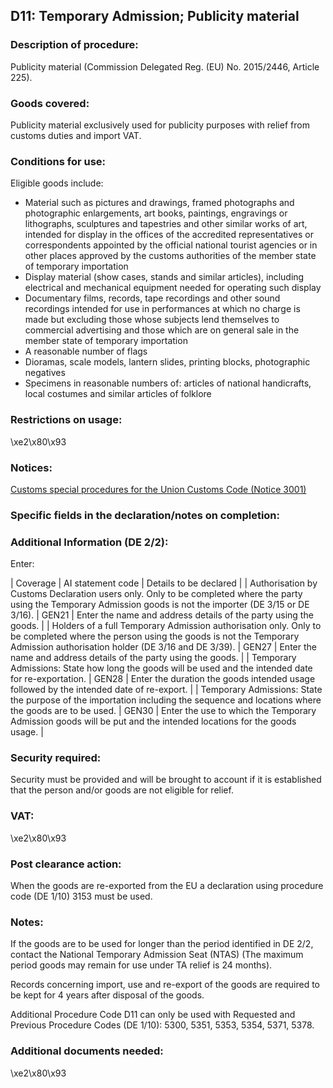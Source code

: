 D11: Temporary Admission; Publicity material
--------------------------------------------

### Description of procedure:

Publicity material (Commission Delegated Reg. (EU) No. 2015/2446, Article 225).

### Goods covered:

Publicity material exclusively used for publicity purposes with relief from customs duties and import VAT.

### Conditions for use:

Eligible goods include:

 * Material such as pictures and drawings, framed photographs and photographic enlargements, art books, paintings, engravings or lithographs, sculptures and tapestries and other similar works of art, intended for display in the offices of the accredited representatives or correspondents appointed by the official national tourist agencies or in other places approved by the customs authorities of the member state of temporary importation
 * Display material (show cases, stands and similar articles), including electrical and mechanical equipment needed for operating such display
 * Documentary films, records, tape recordings and other sound recordings intended for use in performances at which no charge is made but excluding those whose subjects lend themselves to commercial advertising and those which are on general sale in the member state of temporary importation
 * A reasonable number of flags
 * Dioramas, scale models, lantern slides, printing blocks, photographic negatives
 * Specimens in reasonable numbers of: articles of national handicrafts, local costumes and similar articles of folklore

### Restrictions on usage:

\xe2\x80\x93

### Notices:

[Customs special procedures for the Union Customs Code (Notice 3001)](https://www.gov.uk/government/publications/notice-3001-special-procedures-for-the-union-customs-code)

### Specific fields in the declaration/notes on completion:

### Additional Information (DE 2/2):

Enter:



  |  Coverage |  AI statement code |  Details to be declared | 
   |  Authorisation by Customs Declaration users only. Only to be completed where the party using the Temporary Admission goods is not the importer (DE 3/15 or DE 3/16). |  GEN21 |  Enter the name and address details of the party using the goods. | 
 |  Holders of a full Temporary Admission authorisation only. Only to be completed where the person using the goods is not the Temporary Admission authorisation holder (DE 3/16 and DE 3/39). |  GEN27 |  Enter the name and address details of the party using the goods. | 
 |  Temporary Admissions: State how long the goods will be used and the intended date for re-exportation. |  GEN28 |  Enter the duration the goods intended usage followed by the intended date of re-export. | 
 |  Temporary Admissions: State the purpose of the importation including the sequence and locations where the goods are to be used. |  GEN30 |  Enter the use to which the Temporary Admission goods will be put and the intended locations for the goods usage. | 
 
### Security required:

Security must be provided and will be brought to account if it is established that the person and/or goods are not eligible for relief.

### VAT:

\xe2\x80\x93

### Post clearance action:

When the goods are re-exported from the EU a declaration using procedure code (DE 1/10) 3153 must be used.

### Notes:

If the goods are to be used for longer than the period identified in DE 2/2, contact the National Temporary Admission Seat (NTAS) (The maximum period goods may remain for use under TA relief is 24 months).

Records concerning import, use and re-export of the goods are required to be kept for 4 years after disposal of the goods.

Additional Procedure Code D11 can only be used with Requested and Previous Procedure Codes (DE 1/10): 5300, 5351, 5353, 5354, 5371, 5378.

### Additional documents needed:

\xe2\x80\x93

